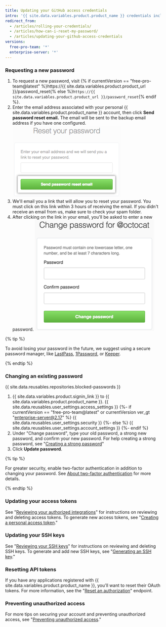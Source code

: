 ```yaml
---
title: Updating your GitHub access credentials
intro: '{{ site.data.variables.product.product_name }} credentials include not only your password, but also the access tokens, SSH keys, and application API tokens you use to communicate with {{ site.data.variables.product.product_name }}. Should you have the need, you can reset all of these access credentials yourself.'
redirect_from:
  - /articles/rolling-your-credentials/
  - /articles/how-can-i-reset-my-password/
  - /articles/updating-your-github-access-credentials
versions:
  free-pro-team: '*'
  enterprise-server: '*'
---
```


### Requesting a new password

1. To request a new password, visit {% if currentVersion == "free-pro-team@latest" %}https://{{ site.data.variables.product.product_url }}/password_reset{% else %}`https://{{ site.data.variables.product.product_url }}/password_reset`{% endif %}.
2. Enter the email address associated with your personal {{ site.data.variables.product.product_name }} account, then click **Send password reset email.** The email will be sent to the backup email address if you have one configured. ![Password reset email request dialog](/assets/images/help/settings/password-recovery-email-request.png)
3. We'll email you a link that will allow you to reset your password. You must click on this link within 3 hours of receiving the email. If you didn't receive an email from us, make sure to check your spam folder.
4. After clicking on the link in your email, you'll be asked to enter a new password. ![Password recovery box](/assets/images/help/settings/password_recovery_page.png)

{% tip %}

To avoid losing your password in the future, we suggest using a secure password manager, like [LastPass](https://lastpass.com/), [1Password](https://1password.com/), or [Keeper](https://keepersecurity.com/).

{% endtip %}

### Changing an existing password

{{ site.data.reusables.repositories.blocked-passwords }}

1. {{ site.data.variables.product.signin_link }} to {{ site.data.variables.product.product_name }}.
{{ site.data.reusables.user_settings.access_settings }}
{%- if currentVersion == "free-pro-team@latest" or currentVersion ver_gt "enterprise-server@2.17" %}
{{ site.data.reusables.user_settings.security }}
{%- else %}
{{ site.data.reusables.user_settings.account_settings }}
{%- endif %}
4. Under "Change password", type your old password, a strong new password, and confirm your new password. For help creating a strong password, see "[Creating a strong password](/articles/creating-a-strong-password)"
5. Click **Update password**.

{% tip %}

For greater security, enable two-factor authentication in addition to changing your password. See [About two-factor authentication](/articles/about-two-factor-authentication) for more details.

{% endtip %}

### Updating your access tokens

See "[Reviewing your authorized integrations](/articles/reviewing-your-authorized-integrations)" for instructions on reviewing and deleting access tokens. To generate new access tokens, see "[Creating a personal access token](/github/authenticating-to-github/creating-a-personal-access-token)."

### Updating your SSH keys

See "[Reviewing your SSH keys](/articles/reviewing-your-ssh-keys)" for instructions on reviewing and deleting SSH keys. To generate and add new SSH keys, see "[Generating an SSH key](/articles/generating-an-ssh-key)."

### Resetting API tokens

If you have any applications registered with {{ site.data.variables.product.product_name }}, you'll want to reset their OAuth tokens. For more information, see the "[Reset an authorization](/rest/reference/apps#reset-an-authorization)" endpoint.

### Preventing unauthorized access

For more tips on securing your account and preventing unauthorized access, see "[Preventing unauthorized access](/articles/preventing-unauthorized-access)."
